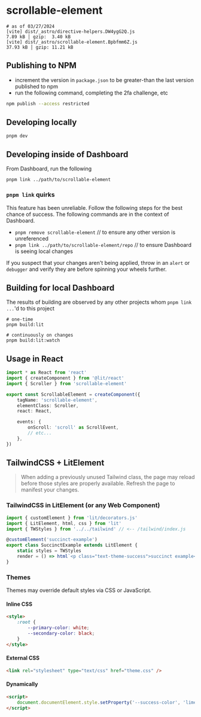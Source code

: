 # scrollable-element

```
# as of 03/27/2024
[vite] dist/_astro/directive-helpers.DW4ygG2Q.js                   7.89 kB │ gzip:  3.40 kB
[vite] dist/_astro/scrollable-element.Bpbfmm6Z.js                 37.93 kB │ gzip: 11.21 kB
```

## Publishing to NPM

-   increment the version in `package.json` to be greater-than the last version published to npm
-   run the following command, completing the 2fa challenge, etc

```sh
npm publish --access restricted
```

## Developing locally

```
pnpm dev
```

## Developing inside of Dashboard

From Dashboard, run the following

```
pnpm link ../path/to/scrollable-element
```

### `pnpm link` quirks

This feature has been unreliable. Follow the following steps for the best chance of success. The following commands are in the context of Dashboard.

-   `pnpm remove scrollable-element` // to ensure any other version is unreferenced
-   `pnpm link ../path/to/scrollable-element/repo` // to ensure Dashboard is seeing local changes

If you suspect that your changes aren't being applied, throw in an `alert` or `debugger` and verify they are before spinning your wheels further.

## Building for local Dashboard

The results of building are observed by any other projects whom `pnpm link ...`'d to this project

```
# one-time
pnpm build:lit

# continuously on changes
pnpm build:lit:watch
```

## Usage in React

```ts
import * as React from 'react'
import { createComponent } from '@lit/react'
import { Scroller } from 'scrollable-element'

export const ScrollableElement = createComponent({
    tagName: 'scrollable-element',
    elementClass: Scroller,
    react: React,

    events: {
        onScroll: 'scroll' as ScrollEvent,
        // etc...
    },
})
```

## TailwindCSS + LitElement

> When adding a previously unused Tailwind class, the page may reload before those styles are properly available. Refresh the page to manifest your changes.

### TailwindCSS in LitElement (or any Web Component)

```ts
import { customElement } from 'lit/decorators.js'
import { LitElement, html, css } from 'lit'
import { TWStyles } from '../../tailwind' // <-- /tailwind/index.js

@customElement('succinct-example')
export class SuccinctExample extends LitElement {
    static styles = TWStyles
    render = () => html`<p class="text-theme-success">succinct example</p>`
}
```

### Themes

Themes may override default styles via CSS or JavaScript.

#### Inline CSS

```html
<style>
    :root {
        --primary-color: white;
        --secondary-color: black;
    }
</style>
```

#### External CSS

```html
<link rel="stylesheet" type="text/css" href="theme.css" />
```

#### Dynamically

```html
<script>
    document.documentElement.style.setProperty('--success-color', 'lime')
</script>
```
